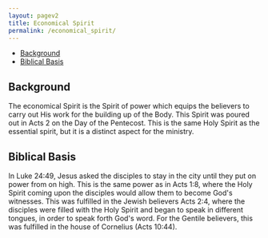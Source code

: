 ```yaml
---
layout: pagev2
title: Economical Spirit
permalink: /economical_spirit/
---
```

- [Background](#background)
- [Biblical Basis](#biblical-basis)

## Background

The economical Spirit is the Spirit of power which equips the believers to carry out His work for the building up of the Body. This Spirit was poured out in Acts 2 on the Day of the Pentecost. This is the same Holy Spirit as the essential spirit, but it is a distinct aspect for the ministry. 

## Biblical Basis

In Luke 24:49, Jesus asked the disciples to stay in the city until they put on power from on high. This is the same power as in Acts 1:8, where the Holy Spirit coming upon the disciples would allow them to become God's witnesses. This was fulfilled in the Jewish believers Acts 2:4, where the disciples were filled with the Holy Spirit and began to speak in different tongues, in order to speak forth God's word. For the Gentile believers, this was fulfilled in the house of Cornelius (Acts 10:44).